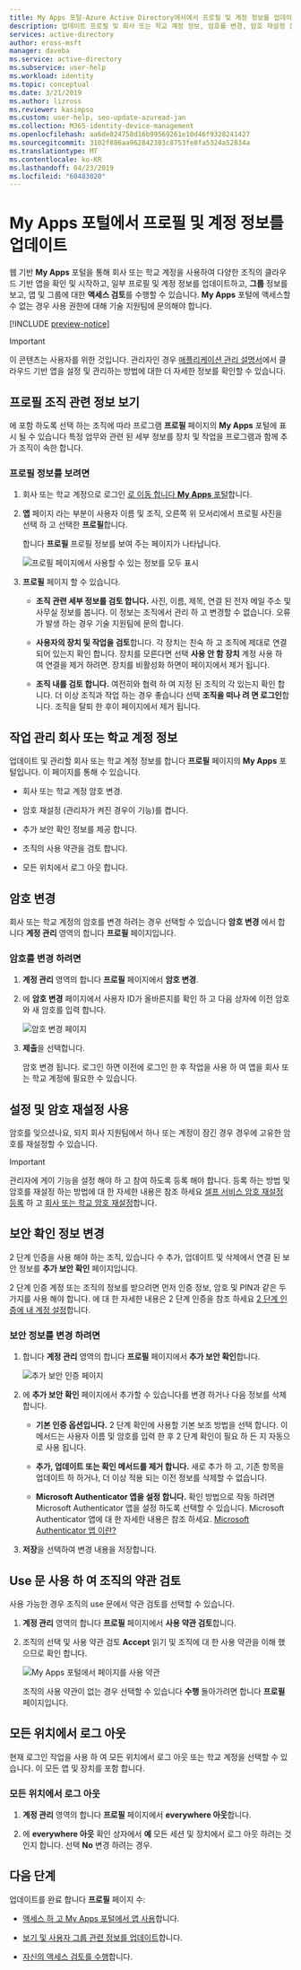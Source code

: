 ```yaml
---
title: My Apps 포털-Azure Active Directory에서에서 프로필 및 계정 정보를 업데이트 | Microsoft Docs
description: 업데이트 프로필 및 회사 또는 학교 계정 정보, 암호를 변경, 암호 재설정 설정, 보안 확인 메서드를 업데이트, use 문에서 조직의 약관 보기 및의 서명을 포함 하는 방법에 알아봅니다. 어디서 나 회사 또는 학교 계정을 사용 하 여 로그인 했습니다.
services: active-directory
author: eross-msft
manager: daveba
ms.service: active-directory
ms.subservice: user-help
ms.workload: identity
ms.topic: conceptual
ms.date: 3/21/2019
ms.author: lizross
ms.reviewer: kasimpso
ms.custom: user-help, seo-update-azuread-jan
ms.collection: M365-identity-device-management
ms.openlocfilehash: aa6de024758d16b99569261e10d46f9328241427
ms.sourcegitcommit: 3102f886aa962842303c8753fe8fa5324a52834a
ms.translationtype: MT
ms.contentlocale: ko-KR
ms.lasthandoff: 04/23/2019
ms.locfileid: "60483020"
---
```

# <a name="update-your-profile-and-account-info-from-the-my-apps-portal"></a>My Apps 포털에서 프로필 및 계정 정보를 업데이트
웹 기반 **My Apps** 포털을 통해 회사 또는 학교 계정을 사용하여 다양한 조직의 클라우드 기반 앱을 확인 및 시작하고, 일부 프로필 및 계정 정보를 업데이트하고, **그룹** 정보를 보고, 앱 및 그룹에 대한 **액세스 검토**를 수행할 수 있습니다. **My Apps** 포털에 액세스할 수 없는 경우 사용 권한에 대해 기술 지원팀에 문의해야 합니다.

[!INCLUDE [preview-notice](../../../includes/active-directory-end-user-my-apps-portal.md)]

>[!Important]
>이 콘텐츠는 사용자를 위한 것입니다. 관리자인 경우 [애플리케이션 관리 설명서](https://docs.microsoft.com/azure/active-directory/manage-apps)에서 클라우드 기반 앱을 설정 및 관리하는 방법에 대한 더 자세한 정보를 확인할 수 있습니다.

## <a name="view-your-organization-related-profile-information"></a>프로필 조직 관련 정보 보기
에 포함 하도록 선택 하는 조직에 따라 프로그램 **프로필** 페이지의 **My Apps** 포털에 표시 될 수 있습니다 특정 업무와 관련 된 세부 정보를 장치 및 작업을 프로그램과 함께 추가 조직이 속한 합니다.

### <a name="to-view-your-profile-information"></a>프로필 정보를 보려면
1.  회사 또는 학교 계정으로 로그인 [로 이동 합니다 **My Apps** 포털](my-apps-portal-end-user-access.md)합니다.

2. **앱** 페이지 라는 부분이 사용자 이름 및 조직, 오른쪽 위 모서리에서 프로필 사진을 선택 하 고 선택한 **프로필**합니다.

    합니다 **프로필** 프로필 정보를 보여 주는 페이지가 나타납니다.

    ![프로필 페이지에서 사용할 수 있는 정보를 모두 표시](media/my-apps-portal/my-apps-portal-profile-page.png)

3. **프로필** 페이지 할 수 있습니다.

    - **조직 관련 세부 정보를 검토 합니다.** 사진, 이름, 제목, 연결 된 전자 메일 주소 및 사무실 정보를 봅니다. 이 정보는 조직에서 관리 하 고 변경할 수 없습니다. 오류가 발생 하는 경우 기술 지원팀에 문의 합니다.

    - **사용자의 장치 및 작업을 검토**합니다. 각 장치는 친숙 하 고 조직에 제대로 연결 되어 있는지 확인 합니다. 장치를 모른다면 선택 **사용 안 함 장치** 계정 사용 하 여 연결을 제거 하려면. 장치를 비활성화 하면이 페이지에서 제거 됩니다.

    - **조직 내를 검토 합니다.** 여전히와 협력 하 여 지정 된 조직의 각 있는지 확인 합니다. 더 이상 조직과 작업 하는 경우 좋습니다 선택 **조직을 떠나 려 면 로그인**합니다. 조직을 탈퇴 한 후이 페이지에서 제거 됩니다.

## <a name="manage-your-work-or-school-account-information"></a>작업 관리 회사 또는 학교 계정 정보
업데이트 및 관리할 회사 또는 학교 계정 정보를 합니다 **프로필** 페이지의 **My Apps** 포털입니다. 이 페이지를 통해 수 있습니다.

- 회사 또는 학교 계정 암호 변경.

- 암호 재설정 (관리자가 켜진 경우이 기능)를 켭니다.

- 추가 보안 확인 정보를 제공 합니다.

- 조직의 사용 약관을 검토 합니다.

- 모든 위치에서 로그 아웃 합니다.

## <a name="change-your-password"></a>암호 변경
회사 또는 학교 계정의 암호를 변경 하려는 경우 선택할 수 있습니다 **암호 변경** 에서 합니다 **계정 관리** 영역의 합니다 **프로필** 페이지입니다.

### <a name="to-change-your-password"></a>암호를 변경 하려면
1. **계정 관리** 영역의 합니다 **프로필** 페이지에서 **암호 변경**.

2. 에 **암호 변경** 페이지에서 사용자 ID가 올바른지를 확인 하 고 다음 상자에 이전 암호와 새 암호를 입력 합니다.

    ![암호 변경 페이지](media/my-apps-portal/my-apps-portal-change-password-page.png)

3. **제출**을 선택합니다.

    암호 변경 됩니다. 로그인 하면 이전에 로그인 한 후 작업을 사용 하 여 앱을 회사 또는 학교 계정에 필요한 수 있습니다.

## <a name="set-up-and-use-password-reset"></a>설정 및 암호 재설정 사용
암호를 잊으셨나요, 되지 회사 지원팀에서 하나 또는 계정이 잠긴 경우 경우에 고유한 암호를 재설정할 수 있습니다.

>[!Important]
>관리자에 게이 기능을 설정 해야 하 고 참여 하도록 등록 해야 합니다. 등록 하는 방법 및 암호를 재설정 하는 방법에 대 한 자세한 내용은 참조 하세요 [셀프 서비스 암호 재설정 등록](active-directory-passwords-reset-register.md) 하 고 [회사 또는 학교 암호 재설정](user-help-reset-password.md)합니다.

## <a name="change-your-security-verification-information"></a>보안 확인 정보 변경
2 단계 인증을 사용 해야 하는 조직, 있습니다 수 추가, 업데이트 및 삭제에서 연결 된 보안 정보를 **추가 보안 확인** 페이지입니다.

2 단계 인증 계정 또는 조직의 정보를 받으려면 먼저 인증 정보, 암호 및 PIN과 같은 두 가지를 사용 해야 합니다. 에 대 한 자세한 내용은 2 단계 인증을 참조 하세요 [2 단계 인증에 내 계정 설정](multi-factor-authentication-end-user-first-time.md)합니다.

### <a name="to-change-your-security-information"></a>보안 정보를 변경 하려면
1. 합니다 **계정 관리** 영역의 합니다 **프로필** 페이지에서 **추가 보안 확인**합니다.

    ![추가 보안 인증 페이지](media/my-apps-portal/my-apps-portal-additional-verification-page.png)

2. 에 **추가 보안 확인** 페이지에서 추가할 수 있습니다를 변경 하거나 다음 정보를 삭제 합니다.

    - **기본 인증 옵션입니다.** 2 단계 확인에 사용할 기본 보조 방법을 선택 합니다. 이 메서드는 사용자 이름 및 암호를 입력 한 후 2 단계 확인이 필요 하 든 지 자동으로 사용 됩니다.

    - **추가, 업데이트 또는 확인 메서드를 제거 합니다.** 새로 추가 하 고, 기존 항목을 업데이트 하 하거나, 더 이상 적용 되는 이전 정보를 삭제할 수 없습니다.

    - **Microsoft Authenticator 앱을 설정 합니다.** 확인 방법으로 작동 하려면 Microsoft Authenticator 앱을 설정 하도록 선택할 수 있습니다. Microsoft Authenticator 앱에 대 한 자세한 내용은 참조 하세요. [Microsoft Authenticator 앱 이란?](user-help-auth-app-overview.md)

3. **저장**을 선택하여 변경 내용을 저장합니다.

## <a name="review-your-organizations-terms-of-use-statement"></a>Use 문 사용 하 여 조직의 약관 검토
사용 가능한 경우 조직의 use 문에서 약관 검토를 선택할 수 있습니다.

1. **계정 관리** 영역의 합니다 **프로필** 페이지에서 **사용 약관 검토**합니다.

2. 조직의 선택 및 사용 약관 검토 **Accept** 읽기 및 조직에 대 한 사용 약관을 이해 했으므로 확인 합니다.

    ![My Apps 포털에서 페이지를 사용 약관](media/my-apps-portal/my-apps-portal-tou-page.png)

    조직의 사용 약관이 없는 경우 선택할 수 있습니다 **수행** 돌아가려면 합니다 **프로필** 페이지입니다.

## <a name="sign-out-of-everywhere"></a>모든 위치에서 로그 아웃
현재 로그인 작업을 사용 하 여 모든 위치에서 로그 아웃 또는 학교 계정을 선택할 수 있습니다. 이 모든 앱 및 장치를 포함 합니다.

### <a name="to-sign-out-of-everywhere"></a>모든 위치에서 로그 아웃
1. **계정 관리** 영역의 합니다 **프로필** 페이지에서 **everywhere 아웃**합니다.

2. 에 **everywhere 아웃** 확인 상자에서 **예** 모든 세션 및 장치에서 로그 아웃 하려는 것인지 합니다. 선택 **No** 변경 하려는 경우.

## <a name="next-steps"></a>다음 단계
업데이트를 완료 합니다 **프로필** 페이지 수:

- [액세스 하 고 My Apps 포털에서 앱 사용](my-apps-portal-end-user-access.md)합니다.

- [보기 및 사용자 그룹 관련 정보를 업데이트](my-apps-portal-end-user-groups.md)합니다.

- [자신의 액세스 검토를 수행](my-apps-portal-end-user-access-reviews.md)합니다.